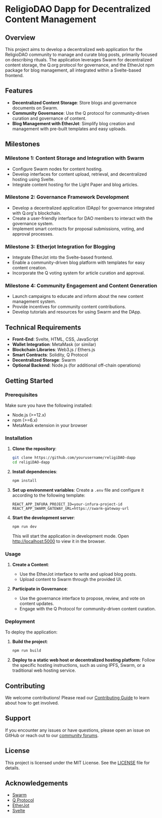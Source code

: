 # ReligioDAO Dapp for Decentralized Content Management

## Overview

This project aims to develop a decentralized web application for the ReligioDAO community to manage and curate blog posts, primarily focused on describing rituals. The application leverages Swarm for decentralized content storage, the Q.org protocol for governance, and the EtherJot npm package for blog management, all integrated within a Svelte-based frontend.

## Features

- **Decentralized Content Storage**: Store blogs and governance documents on Swarm.
- **Community Governance**: Use the Q protocol for community-driven curation and governance of content.
- **Blog Management with EtherJot**: Simplify blog creation and management with pre-built templates and easy uploads.

## Milestones

### Milestone 1: Content Storage and Integration with Swarm
- Configure Swarm nodes for content hosting.
- Develop interfaces for content upload, retrieval, and decentralized hosting using Svelte.
- Integrate content hosting for the Light Paper and blog articles.

### Milestone 2: Governance Framework Development
- Develop a decentralized application (DApp) for governance integrated with Q.org's blockchain.
- Create a user-friendly interface for DAO members to interact with the governance system.
- Implement smart contracts for proposal submissions, voting, and approval processes.

### Milestone 3: Etherjot Integration for Blogging
- Integrate EtherJot into the Svelte-based frontend.
- Enable a community-driven blog platform with templates for easy content creation.
- Incorporate the Q voting system for article curation and approval.

### Milestone 4: Community Engagement and Content Generation
- Launch campaigns to educate and inform about the new content management system.
- Provide incentives for community content contributions.
- Develop tutorials and resources for using Swarm and the DApp.

## Technical Requirements

- **Front-End**: Svelte, HTML, CSS, JavaScript
- **Wallet Integration**: MetaMask (or similar)
- **Blockchain Libraries**: Web3.js / Ethers.js
- **Smart Contracts**: Solidity, Q Protocol
- **Decentralized Storage**: Swarm
- **Optional Backend**: Node.js (for additional off-chain operations)

## Getting Started

### Prerequisites

Make sure you have the following installed:

- Node.js (>=12.x)
- npm (>=6.x)
- MetaMask extension in your browser

### Installation

1. **Clone the repository**:
    ```sh
    git clone https://github.com/yourusername/religiDAO-dapp
    cd religiDAO-dapp
    ```

2. **Install dependencies**:
    ```sh
    npm install
    ```

3. **Set up environment variables**:
    Create a `.env` file and configure it according to the following template:
    ```plaintext
    REACT_APP_INFURA_PROJECT_ID=your-infura-project-id
    REACT_APP_SWARM_GATEWAY_URL=https://swarm-gateway-url
    ```

4. **Start the development server**:
    ```sh
    npm run dev
    ```

    This will start the application in development mode. Open [http://localhost:5000](http://localhost:5000) to view it in the browser.

### Usage

1. **Create a Content**:
   - Use the EtherJot interface to write and upload blog posts.
   - Upload content to Swarm through the provided UI.

2. **Participate in Governance**:
   - Use the governance interface to propose, review, and vote on content updates.
   - Engage with the Q Protocol for community-driven content curation.

### Deployment

To deploy the application:

1. **Build the project**:
    ```sh
    npm run build
    ```

2. **Deploy to a static web host or decentralized hosting platform**:
    Follow the specific hosting instructions, such as using IPFS, Swarm, or a traditional web hosting service.

## Contributing

We welcome contributions! Please read our [Contributing Guide](CONTRIBUTING.md) to learn about how to get involved.

## Support

If you encounter any issues or have questions, please open an issue on GitHub or reach out to our [community forums](https://forum.religioDAO.com).

## License

This project is licensed under the MIT License. See the [LICENSE](LICENSE) file for details.

## Acknowledgements

- [Swarm](https://swarm.ethereum.org/)
- [Q Protocol](https://q.org/)
- [EtherJot](https://github.com/ethersphere/etherjot)
- [Svelte](https://svelte.dev/)
